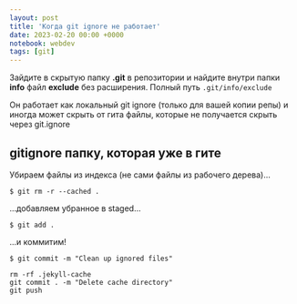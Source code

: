 ```yaml
---
layout: post
title: 'Когда git ignore не работает'
date: 2023-02-20 00:00 +0000
notebook: webdev
tags: [git]
---
```

Зайдите в скрытую папку **.git** в репозитории и найдите внутри папки **info** файл **exclude** без расширения. Полный путь `.git/info/exclude`

Он работает как локальный git ignore (только для вашей копии репы) и иногда может скрыть от гита файлы, которые не получается скрыть через git.ignore

## gitignore папку, которая уже в гите
Убираем файлы из индекса (не сами файлы из рабочего дерева)...
```
$ git rm -r --cached .
```
...добавляем убранное в staged...
```
$ git add .
```
...и коммитим!
```
$ git commit -m "Clean up ignored files"
```
```
rm -rf .jekyll-cache
git commit . -m "Delete cache directory"
git push 
```